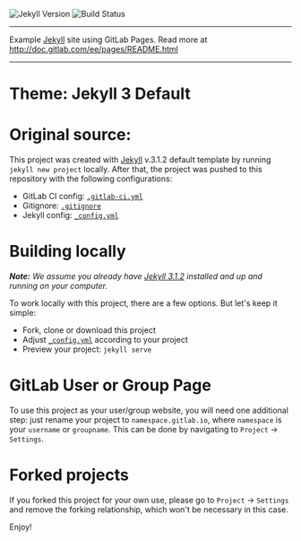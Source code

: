 ![Jekyll Version](https://img.shields.io/badge/Jekyll-3.1.2-red.svg)
![Build Status](https://gitlab.com/pages/jekyll/badges/master/build.svg)

----

Example [Jekyll] site using GitLab Pages. Read more at http://doc.gitlab.com/ee/pages/README.html

-----
# Theme: Jekyll 3 Default

# Original source:

This project was created with [Jekyll] v.3.1.2 default template by running `jekyll new project` locally. 
After that, the project was pushed to this repository with the following configurations:

- GitLab CI config: [`.gitlab-ci.yml`]
- Gitignore: [`.gitignore`]
- Jekyll config: [`_config.yml`]

# Building locally

_**Note:** We assume you already have [Jekyll 3.1.2][jek-312] installed and up and running on your computer._

To work locally with this project, there are a few options. But let's keep it simple:

- Fork, clone or download this project
- Adjust [`_config.yml`] according to your project
- Preview your project: `jekyll serve`

# GitLab User or Group Page

To use this project as your user/group website, you will need one additional step: just rename your project to `namespace.gitlab.io`, where `namespace` is your `username` or `groupname`. This can be done by navigating to `Project` -> `Settings`.

# Forked projects

If you forked this project for your own use, please go to `Project` -> `Settings` and remove the forking relationship, which won't be necessary in this case. 

Enjoy!

[Jekyll]: http://jekyllrb.com/
[jek-312]: https://rubygems.org/gems/jekyll/versions/3.1.2
[`_config.yml`]: https://gitlab.com/pages/jekyll/blob/master/_config.yml
[`.gitlab-ci.yml`]: https://gitlab.com/pages/jekyll/blob/master/.gitlab-ci.yml
[`.gitignore`]: https://gitlab.com/pages/jekyll/blob/master/.gitignore